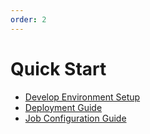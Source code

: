 ```yaml
---
order: 2
---
```



# Quick Start

 - [Develop Environment Setup](docs/start/env_setup.md)
 - [Deployment Guide](docs/start/deployment.md)
 - [Job Configuration Guide](docs/start/config.md)